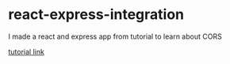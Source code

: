 # react-express-integration
I made a react and express app from tutorial to learn about CORS

[tutorial link](https://www.freecodecamp.org/news/create-a-react-frontend-a-node-express-backend-and-connect-them-together-c5798926047c/)
